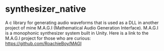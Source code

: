 # synthesizer_native
A c library for generating audio waveforms that is used as a DLL in another project of mine M.A.G.I (Mathematical Audio Generation Interface). M.A.G.I is a monophonic synthesizer system built in Unity. Here is a link to the M.A.G.I project for those who are curious: https://github.com/RoachieBoy/MAGI 
